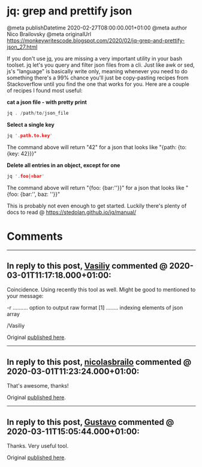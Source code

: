 # jq: grep and prettify json

@meta publishDatetime 2020-02-27T08:00:00.001+01:00
@meta author Nico Brailovsky
@meta originalUrl https://monkeywritescode.blogspot.com/2020/02/jq-grep-and-prettify-json_27.html

If you don't use [jq](https://stedolan.github.io/jq/manual/), you are missing a very important utility in your bash toolset. jq let's you query and filter json files from a cli. Just like awk or sed, js's "language" is basically write only, meaning whenever you need to do something there's a 99% chance you'll just be copy-pasting recipes from Stackoverflow until you find the one that works for you. Here are a couple of recipes I found most useful:

**cat a json file - with pretty print**

```c++
jq . /path/to/json_file
```

**Select a single key**

```c++
jq '.path.to.key'
```

The command above will return "42" for a json that looks like "{path: {to: {key: 42}}}"

**Delete all entries in an object, except for one**

```c++
jq '.foo|=bar'
```

The command above will return "{foo: {bar:''}}" for a json that looks like "{foo: {bar:'', baz: ''}}"

This is probably not even enough to get started. Luckily there's plenty of docs to read @ <https://stedolan.github.io/jq/manual/>


# Comments

---
## In reply to this post, [Vasiliy](http://www.zavyalov.nl) commented @ 2020-03-01T11:17:18.000+01:00:

Coincidence. Using recently this tool as well. Might be good to mentioned to your message:

-r .......... option to output raw format
[1] ........ indexing elements of json array

/Vasiliy

Original [published here](md_blog/2020/0227_jqgrepandprettifyjson.md).

---
## In reply to this post, [nicolasbrailo](/md_blog) commented @ 2020-03-01T11:23:24.000+01:00:

That's awesome, thanks!

Original [published here](md_blog/2020/0227_jqgrepandprettifyjson.md).

---
## In reply to this post, [Gustavo]() commented @ 2020-03-11T15:05:44.000+01:00:

Thanks. Very useful tool.

Original [published here](md_blog/2020/0227_jqgrepandprettifyjson.md).
